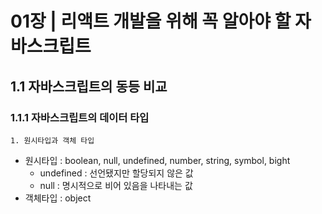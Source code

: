 # 01장 | 리액트 개발을 위해 꼭 알아야 할 자바스크립트
## 1.1 자바스크립트의 동등 비교
### 1.1.1 자바스크립트의 데이터 타입
	1. 원시타입과 객체 타입 
* 원시타입 : boolean, null, undefined, number, string, symbol, bight
  * undefined : 선언됐지만 할당되지 않은 값
  * null : 명시적으로 비어 있음을 나타내는 값
* 객체타입 : object
